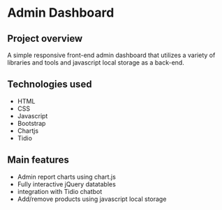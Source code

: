 # Admin Dashboard

## Project overview

A simple responsive front-end admin dashboard that utilizes a variety of libraries and tools and javascript local storage as a back-end.

## Technologies used

- HTML
- CSS
- Javascript
- Bootstrap
- Chartjs
- Tidio

## Main features 

- Admin report charts using chart.js
- Fully interactive jQuery datatables 
- integration with Tidio chatbot
- Add/remove products using javascript local storage 
